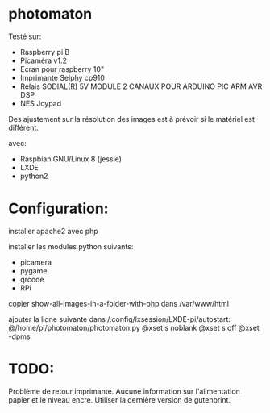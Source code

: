 photomaton
==========

Testé sur:
 * Raspberry pi B
 * Picaméra v1.2
 * Ecran pour raspberry 10"
 * Imprimante Selphy cp910
 * Relais SODIAL(R) 5V MODULE 2 CANAUX POUR ARDUINO PIC ARM AVR DSP
 * NES Joypad

Des ajustement sur la résolution des images est à prévoir si le matériel est différent.

avec:
 * Raspbian GNU/Linux 8 (jessie)
 * LXDE
 * python2

Configuration:
==============

installer apache2 avec php

installer les modules python suivants:
 * picamera
 * pygame
 * qrcode
 * RPi

copier show-all-images-in-a-folder-with-php dans /var/www/html

ajouter la ligne suivante dans /.config/lxsession/LXDE-pi/autostart:
@/home/pi/photomaton/photomaton.py
@xset s noblank
@xset s off
@xset -dpms

TODO:
=====

Problème de retour imprimante. Aucune information sur l'alimentation papier et le niveau encre. Utiliser la dernière version de gutenprint.


